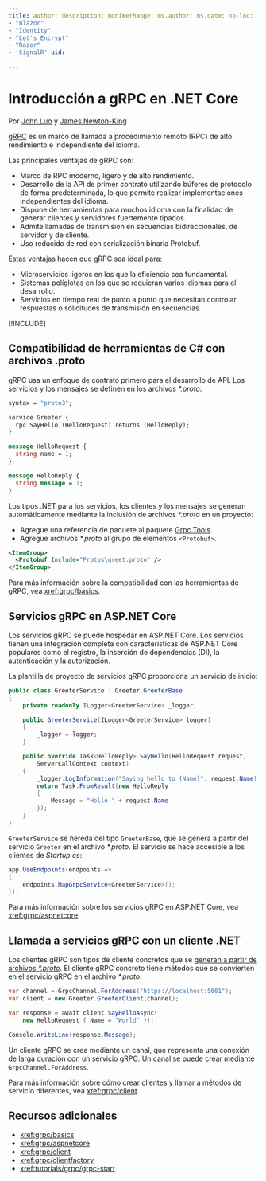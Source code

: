 ```yaml
---
title: author: description: monikerRange: ms.author: ms.date: no-loc:
- "Blazor"
- "Identity"
- "Let's Encrypt"
- "Razor"
- 'SignalR' uid: 

---
```

# <a name="introduction-to-grpc-on-net-core"></a>Introducción a gRPC en .NET Core

Por [John Luo](https://github.com/juntaoluo) y [James Newton-King](https://twitter.com/jamesnk)

[gRPC](https://grpc.io/docs/guides/) es un marco de llamada a procedimiento remoto (RPC) de alto rendimiento e independiente del idioma.

Las principales ventajas de gRPC son:
* Marco de RPC moderno, ligero y de alto rendimiento.
* Desarrollo de la API de primer contrato utilizando búferes de protocolo de forma predeterminada, lo que permite realizar implementaciones independientes del idioma.
* Dispone de herramientas para muchos idioma con la finalidad de generar clientes y servidores fuertemente tipados.
* Admite llamadas de transmisión en secuencias bidireccionales, de servidor y de cliente.
* Uso reducido de red con serialización binaria Protobuf.

Estas ventajas hacen que gRPC sea ideal para:
* Microservicios ligeros en los que la eficiencia sea fundamental.
* Sistemas políglotas en los que se requieran varios idiomas para el desarrollo.
* Servicios en tiempo real de punto a punto que necesitan controlar respuestas o solicitudes de transmisión en secuencias.

[!INCLUDE[](~/includes/gRPCazure.md)]

## <a name="c-tooling-support-for-proto-files"></a>Compatibilidad de herramientas de C# con archivos .proto

gRPC usa un enfoque de contrato primero para el desarrollo de API. Los servicios y los mensajes se definen en los archivos *\*.proto*:

```protobuf
syntax = "proto3";

service Greeter {
  rpc SayHello (HelloRequest) returns (HelloReply);
}

message HelloRequest {
  string name = 1;
}

message HelloReply {
  string message = 1;
}
```

Los tipos .NET para los servicios, los clientes y los mensajes se generan automáticamente mediante la inclusión de archivos *\*.proto* en un proyecto:

* Agregue una referencia de paquete al paquete [Grpc.Tools](https://www.nuget.org/packages/Grpc.Tools/).
* Agregue archivos *\*.proto* al grupo de elementos `<Protobuf>`.

```xml
<ItemGroup>
  <Protobuf Include="Protos\greet.proto" />
</ItemGroup>
```

Para más información sobre la compatibilidad con las herramientas de gRPC, vea <xref:grpc/basics>.

## <a name="grpc-services-on-aspnet-core"></a>Servicios gRPC en ASP.NET Core

Los servicios gRPC se puede hospedar en ASP.NET Core. Los servicios tienen una integración completa con características de ASP.NET Core populares como el registro, la inserción de dependencias (DI), la autenticación y la autorización.

La plantilla de proyecto de servicios gRPC proporciona un servicio de inicio:

```csharp
public class GreeterService : Greeter.GreeterBase
{
    private readonly ILogger<GreeterService> _logger;

    public GreeterService(ILogger<GreeterService> logger)
    {
        _logger = logger;
    }

    public override Task<HelloReply> SayHello(HelloRequest request,
        ServerCallContext context)
    {
        _logger.LogInformation("Saying hello to {Name}", request.Name);
        return Task.FromResult(new HelloReply 
        {
            Message = "Hello " + request.Name
        });
    }
}
```

`GreeterService` se hereda del tipo `GreeterBase`, que se genera a partir del servicio `Greeter` en el archivo *\*.proto*. El servicio se hace accesible a los clientes de *Startup.cs*:

```csharp
app.UseEndpoints(endpoints =>
{
    endpoints.MapGrpcService<GreeterService>();
});
```

Para más información sobre los servicios gRPC en ASP.NET Core, vea <xref:grpc/aspnetcore>.

## <a name="call-grpc-services-with-a-net-client"></a>Llamada a servicios gRPC con un cliente .NET

Los clientes gRPC son tipos de cliente concretos que se [generan a partir de archivos *\*.proto*](xref:grpc/basics#generated-c-assets). El cliente gRPC concreto tiene métodos que se convierten en el servicio gRPC en el archivo *\*.proto*.

```csharp
var channel = GrpcChannel.ForAddress("https://localhost:5001");
var client = new Greeter.GreeterClient(channel);

var response = await client.SayHelloAsync(
    new HelloRequest { Name = "World" });

Console.WriteLine(response.Message);
```

Un cliente gRPC se crea mediante un canal, que representa una conexión de larga duración con un servicio gRPC. Un canal se puede crear mediante `GrpcChannel.ForAddress`.

Para más información sobre cómo crear clientes y llamar a métodos de servicio diferentes, vea <xref:grpc/client>.

## <a name="additional-resources"></a>Recursos adicionales

* <xref:grpc/basics>
* <xref:grpc/aspnetcore>
* <xref:grpc/client>
* <xref:grpc/clientfactory>
* <xref:tutorials/grpc/grpc-start>

